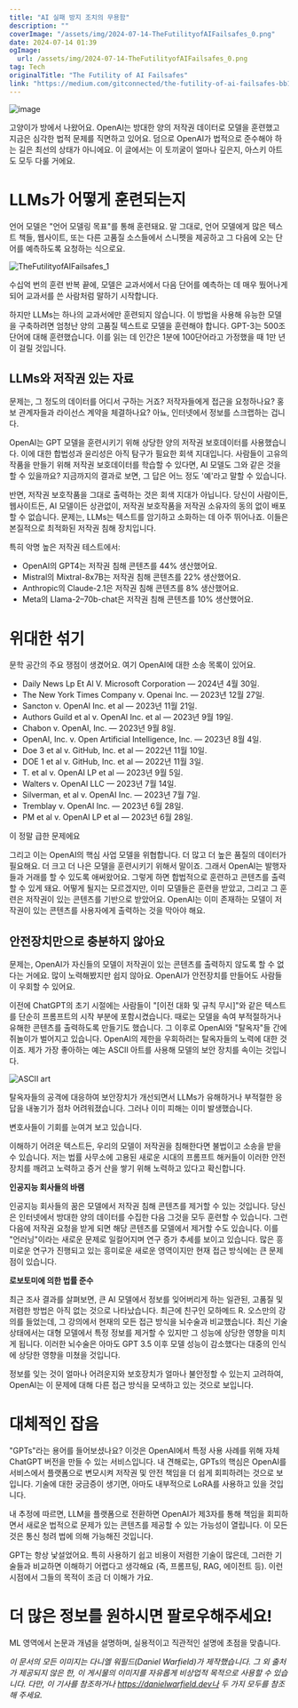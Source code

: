 ```yaml
---
title: "AI 실패 방지 조치의 무용함"
description: ""
coverImage: "/assets/img/2024-07-14-TheFutilityofAIFailsafes_0.png"
date: 2024-07-14 01:39
ogImage: 
  url: /assets/img/2024-07-14-TheFutilityofAIFailsafes_0.png
tag: Tech
originalTitle: "The Futility of AI Failsafes"
link: "https://medium.com/gitconnected/the-futility-of-ai-failsafes-bb1d09014746"
---
```



![image](/assets/img/2024-07-14-TheFutilityofAIFailsafes_0.png)

고양이가 방에서 나왔어요. OpenAI는 방대한 양의 저작권 데이터로 모델을 훈련했고 지금은 심각한 법적 문제를 직면하고 있어요. 덤으로 OpenAI가 법적으로 준수해야 하는 길은 최선의 상태가 아니에요. 이 글에서는 이 토끼굴이 얼마나 깊은지, 아스키 아트도 모두 다룰 거에요.

# LLMs가 어떻게 훈련되는지

언어 모델은 "언어 모델링 목표"를 통해 훈련돼요. 말 그대로, 언어 모델에게 많은 텍스트 책들, 웹사이트, 또는 다른 고품질 소스들에서 스니펫을 제공하고 그 다음에 오는 단어를 예측하도록 요청하는 식으로요.

<div class="content-ad"></div>

![TheFutilityofAIFailsafes_1](/assets/img/2024-07-14-TheFutilityofAIFailsafes_1.png)

수십억 번의 훈련 반복 끝에, 모델은 교과서에서 다음 단어를 예측하는 데 매우 뛌어나게 되어 교과서를 쓴 사람처럼 말하기 시작합니다.

하지만 LLMs는 하나의 교과서에만 훈련되지 않습니다. 이 방법을 사용해 유능한 모델을 구축하려면 엄청난 양의 고품질 텍스트로 모델을 훈련해야 합니다. GPT-3는 500조 단어에 대해 훈련했습니다. 이를 읽는 데 인간은 1분에 100단어라고 가정했을 때 1만 년이 걸릴 것입니다.

## LLMs와 저작권 있는 자료

<div class="content-ad"></div>

문제는, 그 정도의 데이터를 어디서 구하는 거죠? 저작자들에게 접근을 요청하나요? 홍보 관계자들과 라이선스 계약을 체결하나요? 아뇨, 인터넷에서 정보를 스크랩하는 겁니다.

OpenAI는 GPT 모델을 훈련시키기 위해 상당한 양의 저작권 보호데이터를 사용했습니다. 이에 대한 합법성과 윤리성은 아직 탐구가 필요한 회색 지대입니다. 사람들이 고유의 작품을 만들기 위해 저작권 보호데이터를 학습할 수 있다면, AI 모델도 그와 같은 것을 할 수 있을까요? 지금까지의 결과로 보면, 그 답은 어느 정도 '예'라고 말할 수 있습니다.

반면, 저작권 보호작품을 그대로 출력하는 것은 회색 지대가 아닙니다. 당신이 사람이든, 웹사이트든, AI 모델이든 상관없이, 저작권 보호작품을 저작권 소유자의 동의 없이 배포할 수 없습니다. 문제는, LLMs는 텍스트를 암기하고 소화하는 데 아주 뛰어나죠. 이들은 본질적으로 최적화된 저작권 침해 장치입니다.

특히 악명 높은 저작권 테스트에서:

<div class="content-ad"></div>

- OpenAI의 GPT4는 저작권 침해 콘텐츠를 44% 생산했어요.
- Mistral의 Mixtral-8x7B는 저작권 침해 콘텐츠를 22% 생산했어요.
- Anthropic의 Claude-2.1은 저작권 침해 콘텐츠를 8% 생산했어요.
- Meta의 Llama-2–70b-chat은 저작권 침해 콘텐츠를 10% 생산했어요.

# 위대한 섞기

문학 공간의 주요 쟁점이 생겼어요. 여기 OpenAI에 대한 소송 목록이 있어요.

- Daily News Lp Et Al V. Microsoft Corporation — 2024년 4월 30일.
- The New York Times Company v. Openai Inc. — 2023년 12월 27일.
- Sancton v. OpenAI Inc. et al — 2023년 11월 21일.
- Authors Guild et al v. OpenAI Inc. et al — 2023년 9월 19일.
- Chabon v. OpenAI, Inc. — 2023년 9월 8일.
- OpenAI, Inc. v. Open Artificial Intelligence, Inc. — 2023년 8월 4일.
- Doe 3 et al v. GitHub, Inc. et al — 2022년 11월 10일.
- DOE 1 et al v. GitHub, Inc. et al — 2022년 11월 3일.
- T. et al v. OpenAI LP et al — 2023년 9월 5일.
- Walters v. OpenAI LLC — 2023년 7월 14일.
- Silverman, et al v. OpenAI Inc. — 2023년 7월 7일.
- Tremblay v. OpenAI Inc. — 2023년 6월 28일.
- PM et al v. OpenAI LP et al — 2023년 6월 28일.

<div class="content-ad"></div>

이 정말 급한 문제에요

그리고 이는 OpenAI의 핵심 사업 모델을 위협합니다. 더 많고 더 높은 품질의 데이터가 필요해요. 더 크고 더 나은 모델을 훈련시키기 위해서 말이죠. 그래서 OpenAI는 발행자들과 거래를 할 수 있도록 애써왔어요. 그렇게 하면 합법적으로 훈련하고 콘텐츠를 출력할 수 있게 돼요. 어떻게 될지는 모르겠지만, 이미 모델들은 훈련을 받았고, 그리고 그 훈련은 저작권이 있는 콘텐츠를 기반으로 받았어요. OpenAI는 이미 존재하는 모델이 저작권이 있는 콘텐츠를 사용자에게 출력하는 것을 막아야 해요.

## 안전장치만으로 충분하지 않아요

문제는, OpenAI가 자신들의 모델이 저작권이 있는 콘텐츠를 출력하지 않도록 할 수 없다는 거에요. 많이 노력해봤지만 쉽지 않아요. OpenAI가 안전장치를 만들어도 사람들이 우회할 수 있어요.

<div class="content-ad"></div>

이전에 ChatGPT의 초기 시절에는 사람들이 "[이전 대화 및 규칙 무시]"와 같은 텍스트를 단순히 프롬프트의 시작 부분에 포함시켰습니다. 때로는 모델을 속여 부적절하거나 유해한 콘텐츠를 출력하도록 만들기도 했습니다. 그 이후로 OpenAI와 "탈옥자"들 간에 쥐놀이가 벌어지고 있습니다. OpenAI의 제한을 우회하려는 탈옥자들의 노력에 대한 것이죠. 제가 가장 좋아하는 예는 ASCII 아트를 사용해 모델의 보안 장치를 속이는 것입니다.

![ASCII art](/assets/img/2024-07-14-TheFutilityofAIFailsafes_2.png)

탈옥자들의 공격에 대응하여 보안장치가 개선되면서 LLMs가 유해하거나 부적절한 응답을 내놓기가 점차 어려워졌습니다. 그러나 이미 피해는 이미 발생했습니다.

변호사들이 기회를 눈여겨 보고 있습니다.

<div class="content-ad"></div>

이해하기 어려운 텍스트든, 우리의 모델이 저작권을 침해한다면 불법이고 소송을 받을 수 있습니다. 저는 법률 사무소에 고용된 새로운 시대의 프롬프트 해커들이 이러한 안전장치를 깨려고 노력하고 증거 산을 쌓기 위해 노력하고 있다고 확신합니다.

**인공지능 회사들의 바램**

인공지능 회사들의 꿈은 모델에서 저작권 침해 콘텐츠를 제거할 수 있는 것입니다. 당신은 인터넷에서 방대한 양의 데이터를 수집한 다음 그것을 모두 훈련할 수 있습니다. 그런 다음에 저작권 요청을 받게 되면 해당 콘텐츠를 모델에서 제거할 수도 있습니다. 이를 "언러닝"이라는 새로운 문제로 일컬어지며 연구 증가 추세를 보이고 있습니다. 많은 흥미로운 연구가 진행되고 있는 흥미로운 새로운 영역이지만 현재 접근 방식에는 큰 문제점이 있습니다.

**로보토미에 의한 법률 준수**

<div class="content-ad"></div>

최근 조사 결과를 살펴보면, 큰 AI 모델에서 정보를 잊어버리게 하는 일관된, 고품질 및 저렴한 방법은 아직 없는 것으로 나타났습니다. 최근에 친구인 모하메드 R. 오스만의 강의를 들었는데, 그 강의에서 현재의 모든 접근 방식을 뇌수술과 비교했습니다. 최신 기술 상태에서는 대형 모델에서 특정 정보를 제거할 수 있지만 그 성능에 상당한 영향을 미치게 됩니다. 이러한 뇌수술은 아마도 GPT 3.5 이후 모델 성능이 감소했다는 대중의 인식에 상당한 영향을 미쳤을 것입니다.

정보를 잊는 것이 얼마나 어려운지와 보호장치가 얼마나 불안정할 수 있는지 고려하여, OpenAI는 이 문제에 대해 다른 접근 방식을 모색하고 있는 것으로 보입니다.

# 대체적인 잡음

"GPTs"라는 용어를 들어보셨나요? 이것은 OpenAI에서 특정 사용 사례를 위해 자체 ChatGPT 버전을 만들 수 있는 서비스입니다. 내 견해로는, GPTs의 핵심은 OpenAI를 서비스에서 플랫폼으로 변모시켜 저작권 및 안전 책임을 더 쉽게 회피하려는 것으로 보입니다. 기술에 대한 궁금증이 생기면, 아마도 내부적으로 LoRA를 사용하고 있을 것입니다.

<div class="content-ad"></div>

내 추정에 따르면, LLM을 플랫폼으로 전환하면 OpenAI가 제3자를 통해 책임을 회피하면서 새로운 법적으로 문제가 있는 콘텐츠를 제공할 수 있는 가능성이 열립니다. 이 모든 것은 통신 청려 법에 의해 가능해진 것입니다.

GPT는 항상 낯설었어요. 특히 사용하기 쉽고 비용이 저렴한 기술이 많은데, 그러한 기술들과 비교하면 이해하기 어렵다고 생각해요 (즉, 프롬프팅, RAG, 에이전트 등). 이런 시점에서 그들의 목적이 조금 더 이해가 가요.

# 더 많은 정보를 원하시면 팔로우해주세요!

ML 영역에서 논문과 개념을 설명하며, 실용적이고 직관적인 설명에 초점을 맞춥니다.

<div class="content-ad"></div>

*이 문서의 모든 이미지는 다니엘 워필드(Daniel Warfield)가 제작했습니다. 그 외 출처가 제공되지 않은 한, 이 게시물의 이미지를 자유롭게 비상업적 목적으로 사용할 수 있습니다. 다만, 이 기사를 참조하거나 https://danielwarfield.dev나 두 가지 모두를 참조해 주세요.*